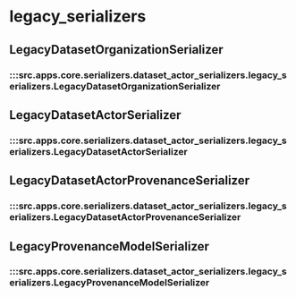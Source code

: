 # legacy_serializers

## LegacyDatasetOrganizationSerializer

### :::src.apps.core.serializers.dataset_actor_serializers.legacy_serializers.LegacyDatasetOrganizationSerializer

## LegacyDatasetActorSerializer

### :::src.apps.core.serializers.dataset_actor_serializers.legacy_serializers.LegacyDatasetActorSerializer

## LegacyDatasetActorProvenanceSerializer

### :::src.apps.core.serializers.dataset_actor_serializers.legacy_serializers.LegacyDatasetActorProvenanceSerializer

## LegacyProvenanceModelSerializer

### :::src.apps.core.serializers.dataset_actor_serializers.legacy_serializers.LegacyProvenanceModelSerializer

